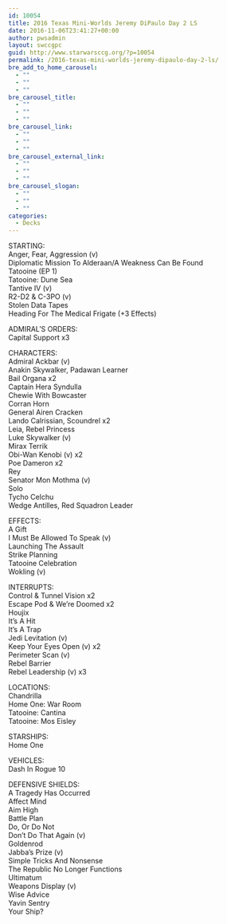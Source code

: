 ```yaml
---
id: 10054
title: 2016 Texas Mini-Worlds Jeremy DiPaulo Day 2 LS
date: 2016-11-06T23:41:27+00:00
author: pwsadmin
layout: swccgpc
guid: http://www.starwarsccg.org/?p=10054
permalink: /2016-texas-mini-worlds-jeremy-dipaulo-day-2-ls/
bre_add_to_home_carousel:
  - ""
  - ""
  - ""
bre_carousel_title:
  - ""
  - ""
  - ""
bre_carousel_link:
  - ""
  - ""
  - ""
bre_carousel_external_link:
  - ""
  - ""
  - ""
bre_carousel_slogan:
  - ""
  - ""
  - ""
categories:
  - Decks
---
```

STARTING:  
Anger, Fear, Aggression (v)  
Diplomatic Mission To Alderaan/A Weakness Can Be Found  
Tatooine (EP 1)  
Tatooine: Dune Sea  
Tantive IV (v)  
R2-D2 & C-3PO (v)  
Stolen Data Tapes  
Heading For The Medical Frigate (+3 Effects)

ADMIRAL&#8217;S ORDERS:  
Capital Support x3

CHARACTERS:  
Admiral Ackbar (v)  
Anakin Skywalker, Padawan Learner  
Bail Organa x2  
Captain Hera Syndulla  
Chewie With Bowcaster  
Corran Horn  
General Airen Cracken  
Lando Calrissian, Scoundrel x2  
Leia, Rebel Princess  
Luke Skywalker (v)  
Mirax Terrik  
Obi-Wan Kenobi (v) x2  
Poe Dameron x2  
Rey  
Senator Mon Mothma (v)  
Solo  
Tycho Celchu  
Wedge Antilles, Red Squadron Leader

EFFECTS:  
A Gift  
I Must Be Allowed To Speak (v)  
Launching The Assault  
Strike Planning  
Tatooine Celebration  
Wokling (v)

INTERRUPTS:  
Control & Tunnel Vision x2  
Escape Pod & We&#8217;re Doomed x2  
Houjix  
It&#8217;s A Hit  
It&#8217;s A Trap  
Jedi Levitation (v)  
Keep Your Eyes Open (v) x2  
Perimeter Scan (v)  
Rebel Barrier  
Rebel Leadership (v) x3

LOCATIONS:  
Chandrilla  
Home One: War Room  
Tatooine: Cantina  
Tatooine: Mos Eisley

STARSHIPS:  
Home One

VEHICLES:  
Dash In Rogue 10

DEFENSIVE SHIELDS:  
A Tragedy Has Occurred  
Affect Mind  
Aim High  
Battle Plan  
Do, Or Do Not  
Don’t Do That Again (v)  
Goldenrod  
Jabba&#8217;s Prize (v)  
Simple Tricks And Nonsense  
The Republic No Longer Functions  
Ultimatum  
Weapons Display (v)  
Wise Advice  
Yavin Sentry  
Your Ship?